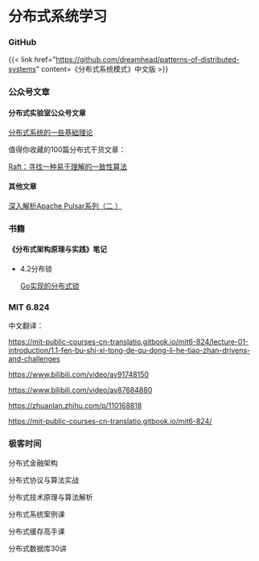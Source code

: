 # 分布式系统学习


<!--more-->

### GitHub

{{< link href="https://github.com/dreamhead/patterns-of-distributed-systems" content=《分布式系统模式》中文版 >}}

### 公众号文章



#### 分布式实验室公众号文章

[分布式系统的一些基础理论](https://mp.weixin.qq.com/s?__biz=Mzg5Mjc3MjIyMA==&mid=2247544603&idx=1&sn=ee21a430e1abd59e51d8f23888814193&source=41#wechat_redirect)

值得你收藏的100篇分布式干货文章：

[Raft：寻找一种易于理解的一致性算法](https://mp.weixin.qq.com/s?__biz=Mzg5Mjc3MjIyMA==&mid=2247544599&idx=1&sn=81bac7d198e294a998a6408b2f2aba43&source=41#wechat_redirect)

#### 其他文章

[深入解析Apache Pulsar系列（二 ）](https://mp.weixin.qq.com/s/m_RRLrQMSERDBb64afGFFA)



### 书籍

#### 《分布式架构原理与实践》笔记

* 4.2分布锁

  [Go实现的分布式锁](https://chai2010.cn/advanced-go-programming-book/ch6-cloud/ch6-02-lock.html)



### MIT 6.824

中文翻译：

https://mit-public-courses-cn-translatio.gitbook.io/mit6-824/lecture-01-introduction/1.1-fen-bu-shi-xi-tong-de-qu-dong-li-he-tiao-zhan-drivens-and-challenges



https://www.bilibili.com/video/av91748150

https://www.bilibili.com/video/av87684880

https://zhuanlan.zhihu.com/p/110168818

https://mit-public-courses-cn-translatio.gitbook.io/mit6-824/

### 极客时间

分布式金融架构

分布式协议与算法实战

分布式技术原理与算法解析

分布式系统案例课

分布式缓存高手课

分布式数据库30讲

